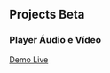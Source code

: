 <meta></meta>
<title>Projects Beta - FCAS_FS</title>

## Projects Beta

### Player Áudio e Vídeo 
[Demo Live](https://fcasfs-of.github.io/TECH-Free/)


